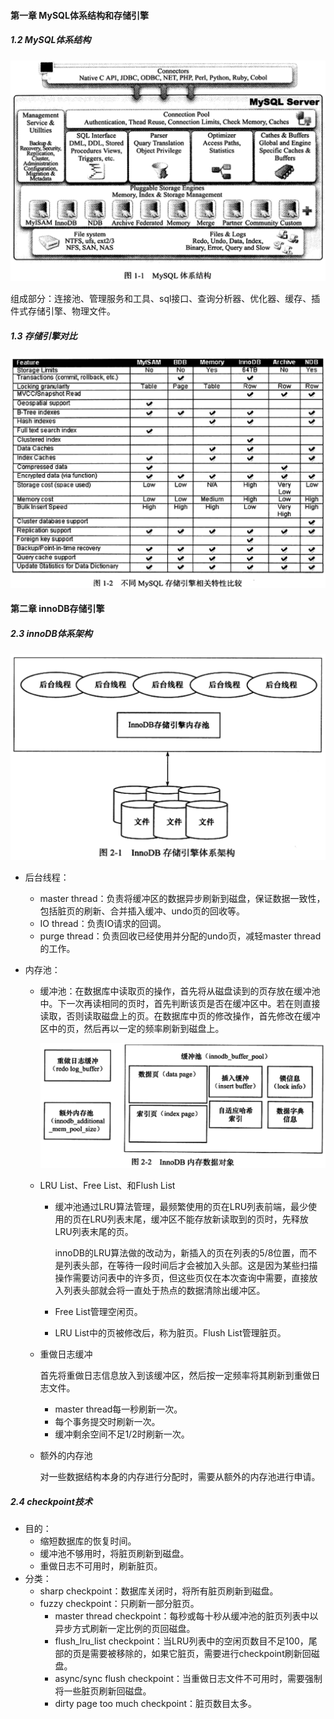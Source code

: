 #### 第一章 MySQL体系结构和存储引擎

##### 1.2 MySQL体系结构

<img src="img/mysql技术内幕/1.png" style="zoom: 50%;" />

组成部分：连接池、管理服务和工具、sql接口、查询分析器、优化器、缓存、插件式存储引擎、物理文件。

##### 1.3 存储引擎对比

<img src="img/mysql技术内幕/2.png" style="zoom: 50%;" />

#### 第二章 innoDB存储引擎

##### 2.3 innoDB体系架构

<img src="img/mysql技术内幕/3.png" style="zoom:50%;" />

- 后台线程：

  - master thread：负责将缓冲区的数据异步刷新到磁盘，保证数据一致性，包括脏页的刷新、合并插入缓冲、undo页的回收等。
  - IO thread：负责IO请求的回调。
  - purge thread：负责回收已经使用并分配的undo页，减轻master thread的工作。

- 内存池：

  - 缓冲池：在数据库中读取页的操作，首先将从磁盘读到的页存放在缓冲池中。下一次再读相同的页时，首先判断该页是否在缓冲区中。若在则直接读取，否则读取磁盘上的页。在数据库中页的修改操作，首先修改在缓冲区中的页，然后再以一定的频率刷新到磁盘上。

    ![](img/mysql技术内幕/4.png)

  - LRU List、Free List、和Flush List

    - 缓冲池通过LRU算法管理，最频繁使用的页在LRU列表前端，最少使用的页在LRU列表末尾，缓冲区不能存放新读取到的页时，先释放LRU列表末尾的页。

      innoDB的LRU算法做的改动为，新插入的页在列表的5/8位置，而不是列表头部，在等待一段时间后才会被加入头部。这是因为某些扫描操作需要访问表中的许多页，但这些页仅在本次查询中需要，直接放入列表头部就会将一直处于热点的数据清除出缓冲区。

    - Free List管理空闲页。
    - LRU List中的页被修改后，称为脏页。Flush List管理脏页。

  - 重做日志缓冲

    首先将重做日志信息放入到该缓冲区，然后按一定频率将其刷新到重做日志文件。

    - master thread每一秒刷新一次。
    - 每个事务提交时刷新一次。
    - 缓冲剩余空间不足1/2时刷新一次。

  - 额外的内存池

    对一些数据结构本身的内存进行分配时，需要从额外的内存池进行申请。

##### 2.4 checkpoint技术

- 目的：
  - 缩短数据库的恢复时间。
  - 缓冲池不够用时，将脏页刷新到磁盘。
  - 重做日志不可用时，刷新脏页。
- 分类：
  - sharp checkpoint：数据库关闭时，将所有脏页刷新到磁盘。
  - fuzzy checkpoint：只刷新一部分脏页。
    - master thread checkpoint：每秒或每十秒从缓冲池的脏页列表中以异步方式刷新一定比例的页回磁盘。
    - flush_lru_list checkpoint：当LRU列表中的空闲页数目不足100，尾部的页是需要被移除的，如果它脏页，需要进行checkpoint刷新回磁盘。
    - async/sync flush checkpoint：当重做日志文件不可用时，需要强制将一些脏页刷新回磁盘。
    - dirty page too much checkpoint：脏页数目太多。